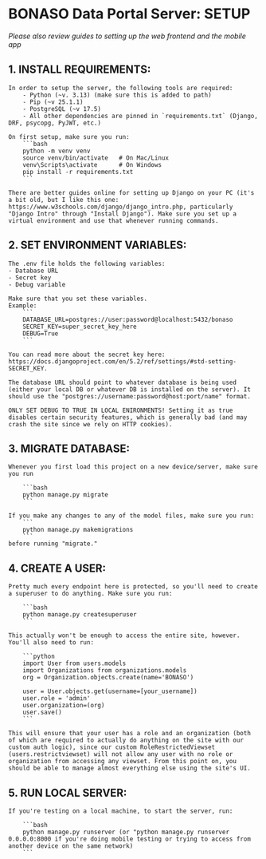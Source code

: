 # BONASO Data Portal Server: SETUP 
*Please also review guides to setting up the web frontend and the mobile app*

## 1. INSTALL REQUIREMENTS:
    In order to setup the server, the following tools are required:
        - Python (~v. 3.13) (make sure this is added to path)
        - Pip (~v 25.1.1)
        - PostgreSQL (~v 17.5)
        - All other dependencies are pinned in `requirements.txt` (Django, DRF, psycopg, PyJWT, etc.)

    On first setup, make sure you run:
        ```bash
        python -m venv venv
        source venv/bin/activate   # On Mac/Linux
        venv\Scripts\activate      # On Windows
        pip install -r requirements.txt
        ```

    There are better guides online for setting up Django on your PC (it's a bit old, but I like this one: https://www.w3schools.com/django/django_intro.php, particularly "Django Intro" through "Install Django"). Make sure you set up a virtual environment and use that whenever running commands. 

## 2. SET ENVIRONMENT VARIABLES:
    The .env file holds the following variables:
    - Database URL
    - Secret key
    - Debug variable
    
    Make sure that you set these variables. 
    Example:
        ```
        DATABASE_URL=postgres://user:password@localhost:5432/bonaso
        SECRET_KEY=super_secret_key_here
        DEBUG=True
        ```
    
    You can read more about the secret key here: https://docs.djangoproject.com/en/5.2/ref/settings/#std-setting-SECRET_KEY. 
    
    The database URL should point to whatever database is being used (either your local DB or whatever DB is installed on the server). It should use the "postgres://username:password@host:port/name" format. 
    
    ONLY SET DEBUG TO TRUE IN LOCAL ENIRONMENTS! Setting it as true disables certain security features, which is generally bad (and may crash the site since we rely on HTTP cookies).

## 3. MIGRATE DATABASE:
    Whenever you first load this project on a new device/server, make sure you run 

        ```bash
        python manage.py migrate 
        ```
    
    If you make any changes to any of the model files, make sure you run:
        ```
        python manage.py makemigrations
        ```
    before running "migrate."

## 4. CREATE A USER:
    Pretty much every endpoint here is protected, so you'll need to create a superuser to do anything. Make sure you run:

        ```bash
        python manage.py createsuperuser
        ```

    This actually won't be enough to access the entire site, however. You'll also need to run:

        ```python
        import User from users.models
        import Organizations from organizations.models
        org = Organization.objects.create(name='BONASO')

        user = User.objects.get(username=[your_username])
        user.role = 'admin'
        user.organization=(org)
        user.save()
        ```

    This will ensure that your user has a role and an organization (both of which are required to actually do anything on the site with our custom auth logic), since our custom RoleRestrictedViewset (users.restrictviewset) will not allow any user with no role or organization from accessing any viewset. From this point on, you should be able to manage almost everything else using the site's UI.

## 5. RUN LOCAL SERVER:
    If you're testing on a local machine, to start the server, run:
    
        ```bash
        python manage.py runserver (or "python manage.py runserver 0.0.0.0:8000 if you're doing mobile testing or trying to access from another device on the same network)
        ```

